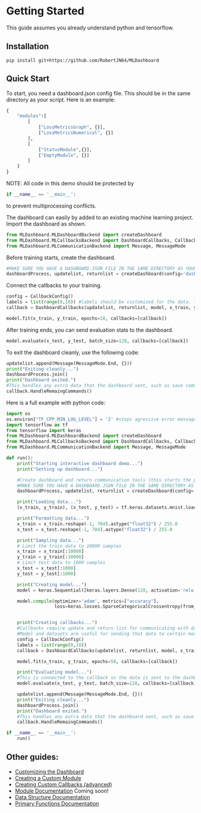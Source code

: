 # Getting Started

This guide assumes you already understand python and tensorflow.

## Installation
```
pip install git+https://github.com/RobertJN64/MLDashboard
```

## Quick Start
To start, you need a dashboard.json config file. This should be in the same directory as your script.
Here is an example:
```python
{
    "modules":[
        [
            ["LossMetricsGraph", {}],
            ["LossMetricsNumerical", {}]
        ],
        [
            ["StatusModule",{}],
            ["EmptyModule", {}]
        ]
    ]
}
```


NOTE: All code in this demo should be protected by
```python
if __name__ == '__main__':
```
to prevent multiprocessing conflicts.

The dashboard can easily by added to an existing machine learning project.
Import the dashboard as shown.

```python
from MLDashboard.MLDashboardBackend import createDashboard
from MLDashboard.MLCallbacksBackend import DashboardCallbacks, CallbackConfig
from MLDashboard.MLCommunicationBackend import Message, MessageMode
```

Before training starts, create the dashboard.
```python
#MAKE SURE YOU HAVE A DASHBOARD.JSON FILE IN THE SAME DIRECTORY AS YOUR SCRIPT
dashboardProcess, updatelist, returnlist = createDashboard(config='dashboard.json')
```

Connect the callbacks to your training.
```python
config = CallbackConfig()
labels = list(range(0,10)) #labels should be customized for the data. This is for mnist number recognition
callback = DashboardCallbacks(updatelist, returnlist, model, x_train, y_train, x_test, y_test, labels, config)

model.fit(x_train, y_train, epochs=10, callbacks=[callback])
```

After training ends, you can send evaluation stats to the dashboard.
```python
model.evaluate(x_test, y_test, batch_size=128, callbacks=[callback])
```

To exit the dashboard cleanly, use the following code:
```python
updatelist.append(Message(MessageMode.End, {}))
print("Exiting cleanly...")
dashboardProcess.join()
print("Dashboard exited.")
#This handles any extra data that the dashboard sent, such as save commands
callback.HandleRemaingCommands()
```

Here is a full example with python code:
```python
import os
os.environ["TF_CPP_MIN_LOG_LEVEL"] = '2' #stops agressive error message printing
import tensorflow as tf
from tensorflow import keras
from MLDashboard.MLDashboardBackend import createDashboard
from MLDashboard.MLCallbacksBackend import DashboardCallbacks, CallbackConfig
from MLDashboard.MLCommunicationBackend import Message, MessageMode

def run():
    print("Starting interactive dashboard demo...")
    print("Setting up dashboard...")

    #Create dashboard and return communication tools (this starts the process)
    #MAKE SURE YOU HAVE A DASHBOARD.JSON FILE IN THE SAME DIRECTORY AS YOUR SCRIPT
    dashboardProcess, updatelist, returnlist = createDashboard(config='dashboard.json')

    print("Loading data...")
    (x_train, y_train), (x_test, y_test) = tf.keras.datasets.mnist.load_data()

    print("Formatting data...")
    x_train = x_train.reshape(-1, 784).astype("float32") / 255.0
    x_test = x_test.reshape(-1, 784).astype("float32") / 255.0

    print("Sampling data...")
    # Limit the train data to 10000 samples
    x_train = x_train[:10000]
    y_train = y_train[:10000]
    # Limit test data to 1000 samples
    x_test = x_test[:1000]
    y_test = y_test[:1000]

    print("Creating model...")
    model = keras.Sequential([keras.layers.Dense(128, activation='relu'), keras.layers.Dense(10)])

    model.compile(optimizer='adam', metrics=["accuracy"], 
                  loss=keras.losses.SparseCategoricalCrossentropy(from_logits=True))


    print("Creating callbacks...")
    #Callbacks require update and return list for communicating with dashboard
    #Model and datasets are useful for sending that data to certain modules
    config = CallbackConfig()
    labels = list(range(0,10))
    callback = DashboardCallbacks(updatelist, returnlist, model, x_train, y_train, x_test, y_test, labels, config)

    model.fit(x_train, y_train, epochs=50, callbacks=[callback])

    print("Evaluating model...")
    #This is connected to the callback so the data is sent to the dashboard
    model.evaluate(x_test, y_test, batch_size=128, callbacks=[callback])

    updatelist.append(Message(MessageMode.End, {}))
    print("Exiting cleanly...")
    dashboardProcess.join()
    print("Dashboard exited.")
    #This handles any extra data that the dashboard sent, such as save commands
    callback.HandleRemaingCommands()

if __name__ == '__main__':
    run()
```

## Other guides:
 - [Customizing the Dashboard](MLDashboard/Guides/Customization.md)
 - [Creating a Custom Module](MLDashboard/Guides/CustomModules.md)
 - [Creating Custom Callbacks (advanced)](MLDashboard/Guides/CustomCallbacks.md)
 - [Module Documentation](MLDashboard/Guides/Modules.md) Coming soon!
 - [Data Structure Documentation](MLDashboard/Guides/DataStructures.md)
 - [Primary Functions Documentation](MLDashboard/Guides/Functions.md)